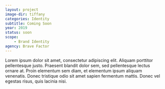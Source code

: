 ```yaml
---
layout: project
image-dir: tiffany
categories: Identity
subtitle: Coming Soon
year: 2019
status: soon
scope: 
    - Brand Identity
agency: Brave Factor
---
```

Lorem ipsum dolor sit amet, consectetur adipiscing elit. Aliquam porttitor pellentesque justo. Praesent blandit dolor sem, sed pellentesque lectus ornare at. Proin elementum sem diam, et elementum ipsum aliquam venenatis. Donec tristique odio sit amet sapien fermentum mattis. Donec vel egestas risus, quis lacinia nisi.